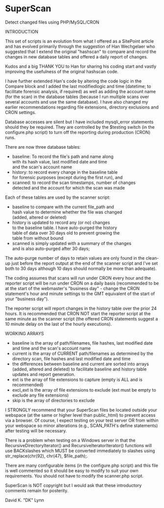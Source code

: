 # SuperScan
Detect changed files using PHP/MySQL/CRON

INTRODUCTION

This set of scripts is an evolution from what I offered as a SitePoint article and has evolved primarily through the suggestion of Han Wechgelaer who suggested that I extend the original "hashscan" to compare and record the changes in new database tables and offered a daily report of changes.

Kudos and a big THANK YOU to Han for sharing his coding start and vastly improving the usefulness of the original hashscan code.

I have further extended Han's code by altering the code logic in the Compare block and I added the last modifiedlogic and time (datetime; to facilitate forensic analysis, if required) as well as adding the account name (for the scan) in the database tables (because I run multiple scans over several accounts and use the same database). I have also changed my earlier recommendations regarding file extensions, directory exclusions and CRON settings.

Database accesses are silent but I have included mysqli_error statements should they be required. They are controlled by the $testing switch (in the configure.php script) to turn off the reporting during production (CRON) runs.

There are now three database tables:

- baseline: To record the file's path and name along  
	with its hash value, last modified date and time  
	and the scan's account name
- history: to record every change in the baseline table  
	for forensic purposes (except during the first run), and  
- scanned: to record the scan timestamps, number of changes  
	detected and the account for which the scan was made

Each of these tables are used by the scanner script:  
- baseline to compare with the current file_path and  
	hash value to determine whether the file was changed  
	(added, altered or deleted)
- history is updated to record any (or no) changes  
	to the baseline table. I have auto-purged the history  
	table of data over 30 days old to prevent growing the  
	table from without bound
- scanned is simply updated with a summary of the changes  
	and is also auto-purged after 30 days;  

The auto-purge number of days to retain values are only found in the clean-up just before the report output at the end of the scanner script and I've set both to 30 days although 10 days should normally be more than adequate).

The coding assumes that scans will run under CRON every hour and the reporter script will be run under CRON on a daily basis (recommended to be at the start of the webmaster's "business day" - change the CRON statement's hour and minute settings to the GMT equivalent of the start of your "business day").

The reporter script will report changes in the history table over the prior 24 hours. It is recommended that CRON NOT start the reporter script at the same minute as the scanner script (the offered CRON statements suggest a 10 minute delay on the last of the hourly executions).

WORKING ARRAYS
- baseline is the array of path/filenames, file hashes, last modified date and time and the scan's account name
- current is the array of CURRENT path/filenames as determined by the directory scan, file hashes and last modified date and time
- the differences between baseline and current are sorted into arrays (added, altered and deleted) to facilitate baseline and history table updates and report generation.
- ext is the array of file extensions to capture (empty is ALL and is recommended)
- excl_ext is the array of file extensions to exclude (ext must be empty to exclude any file extensions)
- skip is the array of directories to exclude

I STRONGLY recommend that your SuperScan files be located outside your webspace (at the same or higher level than public_html) to prevent access via a browser. Of course, I expect testing on your test server OR from within your webspace so minor alterations (e.g., SCAN_PATH's define statements) after testing will be necessary.

There is a problem when testing on a Windows server in that the RecursiveDirectoryIterator() and RecursiveIteratorIterator() functions will use BACKslashes which MUST be converted immediately to slashes using str_replace(chr(92), chr(47), $file_path);.

There are many configurable items (in the configure.php script) and this file is well commented so it should be easy to modify to suit your own requirements. You should not have to modify the scanner.php script.

SuperScan is NOT copyright but I would ask that these introductory comments remain for posterity.

David K. "DK" Lynn
